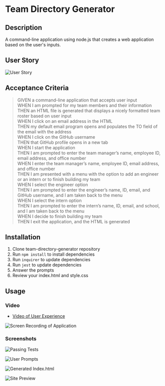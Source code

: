 # Team Directory Generator

## Description

A command-line application using node.js that creates a web application based on the user's inputs.

## User Story

![User Story](https://user-images.githubusercontent.com/79660405/120135027-f8e4d900-c194-11eb-91f4-19418fad5bb4.png)

## Acceptance Criteria


> GIVEN a command-line application that accepts user input  
WHEN I am prompted for my team members and their information  
THEN an HTML file is generated that displays a nicely formatted team roster based on user input  
WHEN I click on an email address in the HTML  
THEN my default email program opens and populates the TO field of the email with the address  
WHEN I click on the GitHub username  
THEN that GitHub profile opens in a new tab  
WHEN I start the application  
THEN I am prompted to enter the team manager’s name, employee ID, email address, and office number  
WHEN I enter the team manager’s name, employee ID, email address, and office number  
THEN I am presented with a menu with the option to add an engineer or an intern or to finish building my team  
WHEN I select the engineer option  
THEN I am prompted to enter the engineer’s name, ID, email, and GitHub username, and I am taken back to the menu  
WHEN I select the intern option  
THEN I am prompted to enter the intern’s name, ID, email, and school, and I am taken back to the menu  
WHEN I decide to finish building my team  
THEN I exit the application, and the HTML is generated  


## Installation

1. Clone team-directory-generator repository
2. Run <code>npm install</code> to install dependencies
3. Run <code>inquirer</code> to update dependencies
4. Run <code>jest</code> to update dependencies
5. Answer the prompts
6. Review your index.html and style.css

## Usage

### Video

* [Video of User Experience](https://drive.google.com/file/d/1PDPmXbPYwpnZEJS2dhTiqYUj6oZl3QP8/view)

![Screen Recording of Application](./assets/team-directory-walkthrough.gif)

### Screenshots

![Passing Tests](https://user-images.githubusercontent.com/79660405/120135094-1e71e280-c195-11eb-8ac7-fe1aeaf1acac.png)

![User Prompts](https://user-images.githubusercontent.com/79660405/120135153-3b0e1a80-c195-11eb-8d52-0067695b276a.png)

![Generated Index.html](https://user-images.githubusercontent.com/79660405/120135198-5842e900-c195-11eb-80ff-40b4d0429faf.png)

![Site Preview](https://user-images.githubusercontent.com/79660405/120135239-74468a80-c195-11eb-8ef3-26b9994046dc.png)


